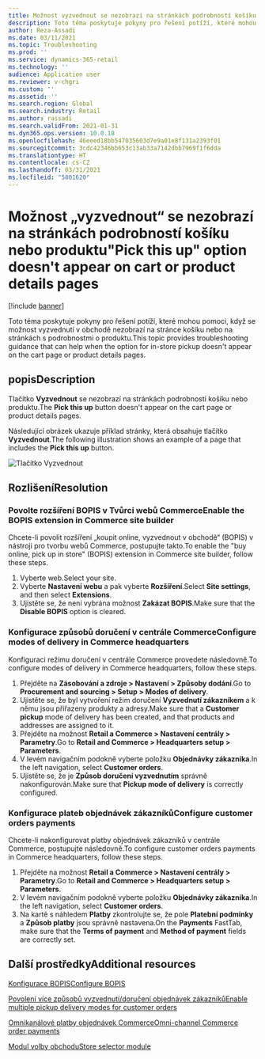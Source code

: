 ```yaml
---
title: Možnost vyzvednout se nezobrazí na stránkách podrobností košíku nebo produktu
description: Toto téma poskytuje pokyny pro řešení potíží, které mohou pomoci, když se možnost vyzvednutí v obchodě nezobrazí na stránce košíku nebo na stránkách s podrobnostmi o produktu.
author: Reza-Assadi
ms.date: 03/11/2021
ms.topic: Troubleshooting
ms.prod: ''
ms.service: dynamics-365-retail
ms.technology: ''
audience: Application user
ms.reviewer: v-chgri
ms.custom: ''
ms.assetid: ''
ms.search.region: Global
ms.search.industry: Retail
ms.author: rassadi
ms.search.validFrom: 2021-01-31
ms.dyn365.ops.version: 10.0.18
ms.openlocfilehash: 46eeed18bb547035603d7e9a01e8f131a2393f01
ms.sourcegitcommit: 3cdc42346bb653c13ab33a7142dbb7969f1f6dda
ms.translationtype: HT
ms.contentlocale: cs-CZ
ms.lasthandoff: 03/31/2021
ms.locfileid: "5801620"
---
```

# <a name="pick-this-up-option-doesnt-appear-on-cart-or-product-details-pages"></a><span data-ttu-id="52a1a-103">Možnost „vyzvednout“ se nezobrazí na stránkách podrobností košíku nebo produktu</span><span class="sxs-lookup"><span data-stu-id="52a1a-103">"Pick this up" option doesn't appear on cart or product details pages</span></span>

[!include [banner](../../includes/banner.md)]

<span data-ttu-id="52a1a-104">Toto téma poskytuje pokyny pro řešení potíží, které mohou pomoci, když se možnost vyzvednutí v obchodě nezobrazí na stránce košíku nebo na stránkách s podrobnostmi o produktu.</span><span class="sxs-lookup"><span data-stu-id="52a1a-104">This topic provides troubleshooting guidance that can help when the option for in-store pickup doesn't appear on the cart page or product details pages.</span></span>

## <a name="description"></a><span data-ttu-id="52a1a-105">popis</span><span class="sxs-lookup"><span data-stu-id="52a1a-105">Description</span></span>

<span data-ttu-id="52a1a-106">Tlačítko **Vyzvednout** se nezobrazí na stránkách podrobností košíku nebo produktu.</span><span class="sxs-lookup"><span data-stu-id="52a1a-106">The **Pick this up** button doesn't appear on the cart page or product details pages.</span></span>

<span data-ttu-id="52a1a-107">Následující obrázek ukazuje příklad stránky, která obsahuje tlačítko **Vyzvednout**.</span><span class="sxs-lookup"><span data-stu-id="52a1a-107">The following illustration shows an example of a page that includes the **Pick this up** button.</span></span>

![Tlačítko Vyzvednout](media/pickup-button-missing.jpg)

## <a name="resolution"></a><span data-ttu-id="52a1a-109">Rozlišení</span><span class="sxs-lookup"><span data-stu-id="52a1a-109">Resolution</span></span>

### <a name="enable-the-bopis-extension-in-commerce-site-builder"></a><span data-ttu-id="52a1a-110">Povolte rozšíření BOPIS v Tvůrci webů Commerce</span><span class="sxs-lookup"><span data-stu-id="52a1a-110">Enable the BOPIS extension in Commerce site builder</span></span>

<span data-ttu-id="52a1a-111">Chcete-li povolit rozšíření „koupit online, vyzvednout v obchodě“ (BOPIS) v nástroji pro tvorbu webů Commerce, postupujte takto.</span><span class="sxs-lookup"><span data-stu-id="52a1a-111">To enable the "buy online, pick up in store" (BOPIS) extension in Commerce site builder, follow these steps.</span></span>

1. <span data-ttu-id="52a1a-112">Vyberte web.</span><span class="sxs-lookup"><span data-stu-id="52a1a-112">Select your site.</span></span>
1. <span data-ttu-id="52a1a-113">Vyberte **Nastavení webu** a pak vyberte **Rozšíření**.</span><span class="sxs-lookup"><span data-stu-id="52a1a-113">Select **Site settings**, and then select **Extensions**.</span></span>
1. <span data-ttu-id="52a1a-114">Ujistěte se, že není vybrána možnost **Zakázat BOPIS**.</span><span class="sxs-lookup"><span data-stu-id="52a1a-114">Make sure that the **Disable BOPIS** option is cleared.</span></span>

### <a name="configure-modes-of-delivery-in-commerce-headquarters"></a><span data-ttu-id="52a1a-115">Konfigurace způsobů doručení v centrále Commerce</span><span class="sxs-lookup"><span data-stu-id="52a1a-115">Configure modes of delivery in Commerce headquarters</span></span>

<span data-ttu-id="52a1a-116">Konfiguraci režimu doručení v centrále Commerce provedete následovně.</span><span class="sxs-lookup"><span data-stu-id="52a1a-116">To configure modes of delivery in Commerce headquarters, follow these steps.</span></span>

1. <span data-ttu-id="52a1a-117">Přejděte na **Zásobování a zdroje \> Nastavení \> Způsoby dodání**.</span><span class="sxs-lookup"><span data-stu-id="52a1a-117">Go to **Procurement and sourcing \> Setup \> Modes of delivery**.</span></span>
1. <span data-ttu-id="52a1a-118">Ujistěte se, že byl vytvoření režim doručení **Vyzvednutí zákazníkem** a k němu jsou přiřazeny produkty a adresy.</span><span class="sxs-lookup"><span data-stu-id="52a1a-118">Make sure that a **Customer pickup** mode of delivery has been created, and that products and addresses are assigned to it.</span></span>
1. <span data-ttu-id="52a1a-119">Přejděte na možnost **Retail a Commerce \> Nastavení centrály \> Parametry**.</span><span class="sxs-lookup"><span data-stu-id="52a1a-119">Go to **Retail and Commerce \> Headquarters setup \> Parameters**.</span></span>
1. <span data-ttu-id="52a1a-120">V levém navigačním podokně vyberte položku **Objednávky zákazníka**.</span><span class="sxs-lookup"><span data-stu-id="52a1a-120">In the left navigation, select **Customer orders**.</span></span>
1. <span data-ttu-id="52a1a-121">Ujistěte se, že je **Způsob doručení vyzvednutím** správně nakonfigurován.</span><span class="sxs-lookup"><span data-stu-id="52a1a-121">Make sure that **Pickup mode of delivery** is correctly configured.</span></span>

### <a name="configure-customer-orders-payments"></a><span data-ttu-id="52a1a-122">Konfigurace plateb objednávek zákazníků</span><span class="sxs-lookup"><span data-stu-id="52a1a-122">Configure customer orders payments</span></span>

<span data-ttu-id="52a1a-123">Chcete-li nakonfigurovat platby objednávek zákazníků v centrále Commerce, postupujte následovně.</span><span class="sxs-lookup"><span data-stu-id="52a1a-123">To configure customer orders payments in Commerce headquarters, follow these steps.</span></span>

1. <span data-ttu-id="52a1a-124">Přejděte na možnost **Retail a Commerce \> Nastavení centrály \> Parametry**.</span><span class="sxs-lookup"><span data-stu-id="52a1a-124">Go to **Retail and Commerce \> Headquarters setup \> Parameters**.</span></span>
1. <span data-ttu-id="52a1a-125">V levém navigačním podokně vyberte položku **Objednávky zákazníka**.</span><span class="sxs-lookup"><span data-stu-id="52a1a-125">In the left navigation, select **Customer orders**.</span></span>
1. <span data-ttu-id="52a1a-126">Na kartě s náhledem **Platby** zkontrolujte se, že pole **Platební podmínky** a **Způsob platby** jsou správně nastavena.</span><span class="sxs-lookup"><span data-stu-id="52a1a-126">On the **Payments** FastTab, make sure that the **Terms of payment** and **Method of payment** fields are correctly set.</span></span>

## <a name="additional-resources"></a><span data-ttu-id="52a1a-127">Další prostředky</span><span class="sxs-lookup"><span data-stu-id="52a1a-127">Additional resources</span></span>

[<span data-ttu-id="52a1a-128">Konfigurace BOPIS</span><span class="sxs-lookup"><span data-stu-id="52a1a-128">Configure BOPIS</span></span>](../cpe-bopis.md)

[<span data-ttu-id="52a1a-129">Povolení více způsobů vyzvednutí/doručení objednávek zákazníků</span><span class="sxs-lookup"><span data-stu-id="52a1a-129">Enable multiple pickup delivery modes for customer orders</span></span>](../multiple-pickup-modes.md)

[<span data-ttu-id="52a1a-130">Omnikanálové platby objednávek Commerce</span><span class="sxs-lookup"><span data-stu-id="52a1a-130">Omni-channel Commerce order payments</span></span>](../dev-itpro/commerce-payments.md)

[<span data-ttu-id="52a1a-131">Modul volby obchodu</span><span class="sxs-lookup"><span data-stu-id="52a1a-131">Store selector module</span></span>](../store-selector.md)
